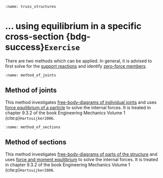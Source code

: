 ```{index} Truss structures
:name: truss_structures
```
# ... using equilibrium in a specific cross-section {bdg-success}`Exercise`

There are two methods which can be applied. In general, it is advised to first solve for the [support reactions](support) and identify [zero-force members](zero-force_members).

```{index} Method of joints
:name: method_of_joints
```
## Method of joints
This method investigates [free-body-diagrams of individual joints](free_body_diagram_node) and uses [force equilibrium of a particle](equilibrium_particle) to solve the internal forces. It is treated in chapter 9.3.2 of the book Engineering Mechanics Volume 1 {cite:p}`Hartsuijker2006`.

```{index} Method of sections
:name: method_of_sections
```
## Method of sections
This method investigates [free-body-diagrams of parts of the structure](free_body_diagram_part) and uses [force and moment equilibrium](equilibrium_body) to solve the internal forces. It is treated in chapter 9.3.2 of the book Engineering Mechanics Volume 1 {cite:p}`Hartsuijker2006`.



